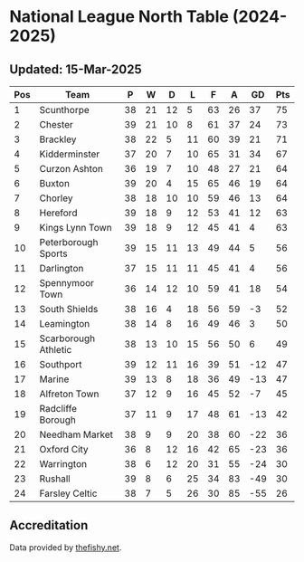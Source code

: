 # National League North Table (2024-2025)
## Updated: 15-Mar-2025

| Pos | Team | P | W | D | L | F | A | GD | Pts |
| --- | --- | --- | --- | --- | --- | --- | --- | --- | --- |
| 1 | Scunthorpe | 38 | 21 | 12 | 5 | 63 | 26 | 37 | 75 |
| 2 | Chester | 39 | 21 | 10 | 8 | 61 | 37 | 24 | 73 |
| 3 | Brackley | 38 | 22 | 5 | 11 | 60 | 39 | 21 | 71 |
| 4 | Kidderminster | 37 | 20 | 7 | 10 | 65 | 31 | 34 | 67 |
| 5 | Curzon Ashton | 36 | 19 | 7 | 10 | 48 | 27 | 21 | 64 |
| 6 | Buxton | 39 | 20 | 4 | 15 | 65 | 46 | 19 | 64 |
| 7 | Chorley | 38 | 18 | 10 | 10 | 59 | 46 | 13 | 64 |
| 8 | Hereford | 39 | 18 | 9 | 12 | 53 | 41 | 12 | 63 |
| 9 | Kings Lynn Town | 39 | 18 | 9 | 12 | 45 | 41 | 4 | 63 |
| 10 | Peterborough Sports | 39 | 15 | 11 | 13 | 49 | 44 | 5 | 56 |
| 11 | Darlington | 37 | 15 | 11 | 11 | 45 | 41 | 4 | 56 |
| 12 | Spennymoor Town | 36 | 14 | 12 | 10 | 59 | 41 | 18 | 54 |
| 13 | South Shields | 38 | 16 | 4 | 18 | 56 | 59 | -3 | 52 |
| 14 | Leamington | 38 | 14 | 8 | 16 | 49 | 46 | 3 | 50 |
| 15 | Scarborough Athletic | 38 | 13 | 10 | 15 | 56 | 50 | 6 | 49 |
| 16 | Southport | 39 | 12 | 11 | 16 | 39 | 51 | -12 | 47 |
| 17 | Marine | 39 | 13 | 8 | 18 | 36 | 49 | -13 | 47 |
| 18 | Alfreton Town | 37 | 12 | 9 | 16 | 45 | 52 | -7 | 45 |
| 19 | Radcliffe Borough | 37 | 11 | 9 | 17 | 48 | 61 | -13 | 42 |
| 20 | Needham Market | 38 | 9 | 9 | 20 | 38 | 60 | -22 | 36 |
| 21 | Oxford City | 36 | 8 | 12 | 16 | 42 | 65 | -23 | 36 |
| 22 | Warrington | 38 | 6 | 12 | 20 | 31 | 55 | -24 | 30 |
| 23 | Rushall | 39 | 8 | 6 | 25 | 34 | 83 | -49 | 30 |
| 24 | Farsley Celtic | 38 | 7 | 5 | 26 | 30 | 85 | -55 | 26 |

## Accreditation 

Data provided by [thefishy.net](https://www.thefishy.net/).